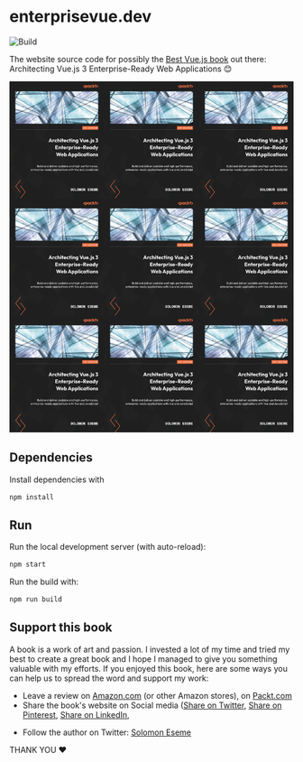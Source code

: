 # enterprisevue.dev

![Build](https://github.com/nodejs-design-patterns-book/nodejsdesignpatterns.com/workflows/Build/badge.svg)

The website source code for possibly the [Best Vue.js book](https://enterprisevue.dev/) out there: Architecting Vue.js 3 Enterprise-Ready Web Applications 😊

[![Architecting Vue.js 3 Enterprise-Ready Web Applications 1rd edition](./src/architecting-enterprise-vue.jpeg)](https://enterprisevue.dev/)

## Dependencies

Install dependencies with

```bash
npm install
```

## Run

Run the local development server (with auto-reload):

```bash
npm start
```

Run the build with:

```bash
npm run build
```

## Support this book

A book is a work of art and passion. I invested a lot of my time and tried my best to create a great book and I hope I managed to give you something valuable with my efforts. If you enjoyed this book, here are some ways you can help us to spread the word and support my work:

- Leave a review on [Amazon.com](https://amzn.to/3mIAVhA) (or other Amazon stores), on [Packt.com](https://www.packtpub.com/product/architecting-vuejs-3-enterprise-ready-web-applications/9781801073905)
- Share the book's website on Social media ([Share on Twitter](https://twitter.com/intent/tweet?text=Check%20out%20Architecting%20Vue.js%203%20Enterprise-Ready%20Web%20Applications%20if%20you%20want%20to%20take%20your%20Vue.js%20knowledge%20to%20the%20next%20level:%20%20https://enterprisevue.dev/), [Share on Pinterest](https://www.pinterest.com/pin-builder/?description=Check%20out%20Architecting%20Vue.js%203%20Enterprise-Ready%20Web%20Applications%20if%20you%20want%20to%20take%20your%20Vue.js%20knowledge%20to%20the%20next%20level:%20%20&media=https%3A%2F%2Fenterprisevue.dev%2Fimg%2Farchitecting-enterprise-vue.jpeg&method=button&url=https://enterprisevue.dev/), [Share on LinkedIn](http://www.linkedin.com/shareArticle?mini=true&url=https%3A%2F%2Fenterprisevue.dev%2F&title=Check%20out%20Architecting%20Vue.js%203%20Enterprise-Ready%20Web%20Applications%20if%20you%20want%20to%20take%20your%20Vue.js%20knowledge%20to%20the%20next%20level%3A%20),
<!-- - Check out and follow this project on [Product Hunt](#) and [Indie Hackers](#) -->
- Follow the author on Twitter: [Solomon Eseme](https://twitter.com/kaperskyguru)

THANK YOU ❤️
